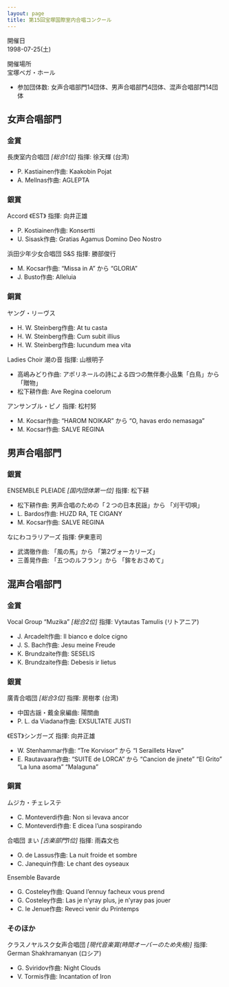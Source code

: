 ```yaml
---
layout: page
title: 第15回宝塚国際室内合唱コンクール
---
```

開催日  
1998-07-25(土)

開催場所  
宝塚ベガ・ホール

-   参加団体数: 女声合唱部門14団体、男声合唱部門4団体、混声合唱部門14団体

女声合唱部門
------------

### 金賞

<span class="choir-name">長庚室内合唱団</span> *\[総合1位\]*
指揮: 徐天輝 (台湾)

-   P. Kastiainen作曲: Kaakobin Pojat
-   A. Mellnas作曲: AGLEPTA

### 銀賞

<span class="choir-name">Accord 《EST》</span>
指揮: 向井正雄

-   P. Kostiainen作曲: Konsertti
-   U. Sisask作曲: Gratias Agamus Domino Deo Nostro

<span class="choir-name">浜田少年少女合唱団 S&S</span>
指揮: 勝部俊行

-   M. Kocsar作曲: “Missa in A” から “GLORIA”
-   J. Busto作曲: Alleluia

### 銅賞

<span class="choir-name">ヤング・リーヴス</span>

-   H. W. Steinberg作曲: At tu casta
-   H. W. Steinberg作曲: Cum subit illius
-   H. W. Steinberg作曲: Iucundum mea vita

<span class="choir-name">Ladies Choir 潮の音</span>
指揮: 山根明子

-   高嶋みどり作曲: アポリネールの詩による四つの無伴奏小品集「白鳥」から 「贈物」
-   松下耕作曲: Ave Regina coelorum

<span class="choir-name">アンサンブル・ピノ</span>
指揮: 松村努

-   M. Kocsar作曲: “HAROM NOIKAR” から “O, havas erdo nemasaga”
-   M. Kocsar作曲: SALVE REGINA

男声合唱部門
------------

### 銀賞

<span class="choir-name">ENSEMBLE PLEIADE</span> *\[国内団体第一位\]*
指揮: 松下耕

-   松下耕作曲: 男声合唱のための「２つの日本民謡」から 「刈干切唄」
-   L. Bardos作曲: HUZD RA, TE CIGANY
-   M. Kocsar作曲: SALVE REGINA

<span class="choir-name">なにわコラリアーズ</span>
指揮: 伊東恵司

-   武満徹作曲: 「風の馬」から 「第2ヴォーカリーズ」
-   三善晃作曲: 「五つのルフラン」から 「鉾をおさめて」

混声合唱部門
------------

### 金賞

<span class="choir-name">Vocal Group “Muzika”</span> *\[総合2位\]*
指揮: Vytautas Tamulis (リトアニア)

-   J. Arcadelt作曲: Il bianco e dolce cigno
-   J. S. Bach作曲: Jesu meine Freude
-   K. Brundzaite作曲: SESELIS
-   K. Brundzaite作曲: Debesis ir lietus

### 銀賞

<span class="choir-name">廣青合唱団</span> *\[総合3位\]*
指揮: 房樹孝 (台湾)

-   中国古謡・戴金泉編曲: 陽關曲
-   P. L. da Viadana作曲: EXSULTATE JUSTI

<span class="choir-name">《EST》シンガーズ</span>
指揮: 向井正雄

-   W. Stenhammar作曲: “Tre Korvisor” から “Ⅰ Seraillets Have”
-   E. Rautavaara作曲: “SUITE de LORCA” から “Cancion de jinete” “El Grito” “La luna asoma” “Malaguna”

### 銅賞

<span class="choir-name">ムジカ・チェレステ</span>

-   C. Monteverdi作曲: Non si levava ancor
-   C. Monteverdi作曲: E dicea l’una sospirando

<span class="choir-name">合唱団 まい</span> *\[古楽部門1位\]*
指揮: 雨森文也

-   O. de Lassus作曲: La nuit froide et sombre
-   C. Janequin作曲: Le chant des oyseaux

<span class="choir-name">Ensemble Bavarde</span>

-   G. Costeley作曲: Quand l’ennuy facheux vous prend
-   G. Costeley作曲: Las je n’yray plus, je n’yray pas jouer
-   C. le Jenue作曲: Reveci venir du Printemps

### そのほか

<span class="choir-name">クラスノヤルスク女声合唱団</span> *\[現代音楽賞(時間オーバーのため失格)\]*
指揮: German Shakhramanyan (ロシア)

-   G. Sviridov作曲: Night Clouds
-   V. Tormis作曲: Incantation of Iron
